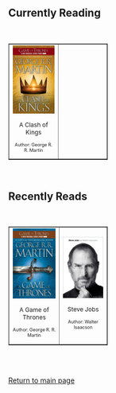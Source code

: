 ## Currently Reading
<br>
<table border="1" style="width:200px">
  <tbody>
    <tr>
      <td style="text-align: center; vertical-align: middle;"><img src="./images/clashofkings_grrm_360px.jpg" width = "150">
      <p style="font-size: 12px">
      A Clash of Kings</p>
      <p style="font-size: 9px">
      Author: George R. R. Martin</p>
      </td>
      <td width="50%"></td>
    </tr>
  </tbody>
</table>

<br>

## Recently Reads
<br>
<table border="1" style="width:200px">
  <tbody>
    <tr>
      <td style="text-align: center; vertical-align: middle;"><img src="./images/agameofthrones_grrm_360px.jpg" width = "150">
      <p style="font-size: 12px">
      A Game of Thrones</p>
      <p style="font-size: 9px">
      Author: George R. R. Martin</p></td>
      <td style="text-align: center; vertical-align: middle;"><img src="./images/stevejobs_walterisaacson.jpg" width = "150">
      <p style="font-size: 12px">
      Steve Jobs</p>
      <p style="font-size: 9px">
      Author: Walter Isaacson</p></td>
    </tr>
  </tbody>
</table>

<br><br>

[Return to main page](./index.md)
